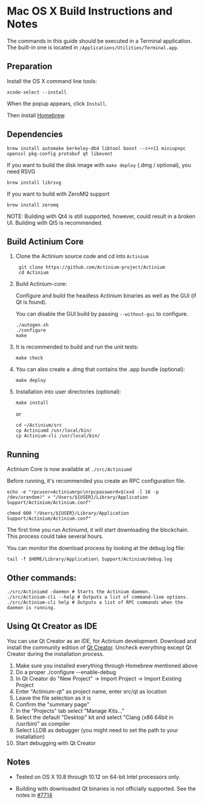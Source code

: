 Mac OS X Build Instructions and Notes
====================================
The commands in this guide should be executed in a Terminal application.
The built-in one is located in `/Applications/Utilities/Terminal.app`.

Preparation
-----------
Install the OS X command line tools:

`xcode-select --install`

When the popup appears, click `Install`.

Then install [Homebrew](https://brew.sh).

Dependencies
----------------------

    brew install automake berkeley-db4 libtool boost --c++11 miniupnpc openssl pkg-config protobuf qt libevent

If you want to build the disk image with `make deploy` (.dmg / optional), you need RSVG

    brew install librsvg

If you want to build with ZeroMQ support
    
    brew install zeromq

NOTE: Building with Qt4 is still supported, however, could result in a broken UI. Building with Qt5 is recommended.

Build Actinium Core
------------------------

1. Clone the Actinium source code and cd into `Actinium`

        git clone https://github.com/Actinium-project/Actinium
        cd Actinium

2.  Build Actinium-core:

    Configure and build the headless Actinium binaries as well as the GUI (if Qt is found).

    You can disable the GUI build by passing `--without-gui` to configure.

        ./autogen.sh
        ./configure
        make

3.  It is recommended to build and run the unit tests:

        make check

4.  You can also create a .dmg that contains the .app bundle (optional):

        make deploy

5.  Installation into user directories (optional):

        make install

    or

        cd ~/Actinium/src
        cp Actiniumd /usr/local/bin/
        cp Actinium-cli /usr/local/bin/

Running
-------

Actinium Core is now available at `./src/Actiniumd`

Before running, it's recommended you create an RPC configuration file.

    echo -e "rpcuser=Actiniumrpc\nrpcpassword=$(xxd -l 16 -p /dev/urandom)" > "/Users/${USER}/Library/Application Support/Actinium/Actinium.conf"

    chmod 600 "/Users/${USER}/Library/Application Support/Actinium/Actinium.conf"

The first time you run Actiniumd, it will start downloading the blockchain. This process could take several hours.

You can monitor the download process by looking at the debug.log file:

    tail -f $HOME/Library/Application\ Support/Actinium/debug.log

Other commands:
-------

    ./src/Actiniumd -daemon # Starts the Actinium daemon.
    ./src/Actinium-cli --help # Outputs a list of command-line options.
    ./src/Actinium-cli help # Outputs a list of RPC commands when the daemon is running.

Using Qt Creator as IDE
------------------------
You can use Qt Creator as an IDE, for Actinium development.
Download and install the community edition of [Qt Creator](https://www.qt.io/download/).
Uncheck everything except Qt Creator during the installation process.

1. Make sure you installed everything through Homebrew mentioned above
2. Do a proper ./configure --enable-debug
3. In Qt Creator do "New Project" -> Import Project -> Import Existing Project
4. Enter "Actinium-qt" as project name, enter src/qt as location
5. Leave the file selection as it is
6. Confirm the "summary page"
7. In the "Projects" tab select "Manage Kits..."
8. Select the default "Desktop" kit and select "Clang (x86 64bit in /usr/bin)" as compiler
9. Select LLDB as debugger (you might need to set the path to your installation)
10. Start debugging with Qt Creator

Notes
-----

* Tested on OS X 10.8 through 10.12 on 64-bit Intel processors only.

* Building with downloaded Qt binaries is not officially supported. See the notes in [#7714](https://github.com/bitcoin/bitcoin/issues/7714)
